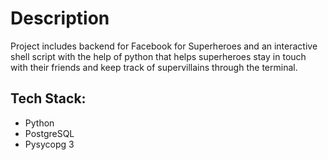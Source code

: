# Description
Project includes backend for Facebook for Superheroes and an interactive shell script with the help of python that helps superheroes stay in touch with their friends and keep track of supervillains through the terminal.

## Tech Stack:
- Python
- PostgreSQL
- Pysycopg 3
